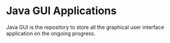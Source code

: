 # Java GUI Applications

Java GUI is the repository to store all the graphical user interface application on the ongoing progress.
